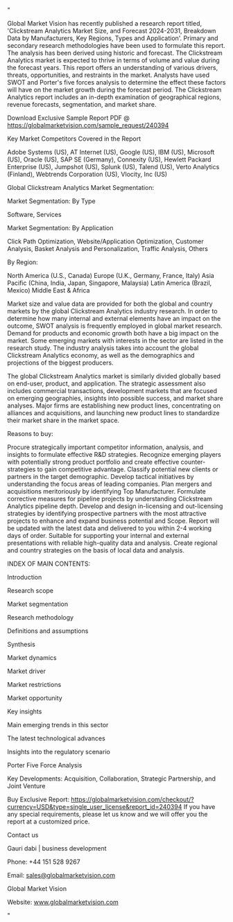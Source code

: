 "

Global Market Vision has recently published a research report titled, 'Clickstream Analytics Market Size, and Forecast 2024-2031, Breakdown Data by Manufacturers, Key Regions, Types and Application'. Primary and secondary research methodologies have been used to formulate this report. The analysis has been derived using historic and forecast. The Clickstream Analytics market is expected to thrive in terms of volume and value during the forecast years. This report offers an understanding of various drivers, threats, opportunities, and restraints in the market. Analysts have used SWOT and Porter's five forces analysis to determine the effect these factors will have on the market growth during the forecast period. The Clickstream Analytics report includes an in-depth examination of geographical regions, revenue forecasts, segmentation, and market share.

Download Exclusive Sample Report PDF @ https://globalmarketvision.com/sample_request/240394

Key Market Competitors Covered in the Report

Adobe Systems (US), AT Internet (US), Google (US), IBM (US), Microsoft (US), Oracle (US), SAP SE (Germany), Connexity (US), Hewlett Packard Enterprise (US), Jumpshot (US), Splunk (US), Talend (US), Verto Analytics (Finland), Webtrends Corporation (US), Vlocity, Inc (US)

Global Clickstream Analytics Market Segmentation:

Market Segmentation: By Type

Software, Services

Market Segmentation: By Application

Click Path Optimization, Website/Application Optimization, Customer Analysis, Basket Analysis and Personalization, Traffic Analysis, Others

By Region:

North America (U.S., Canada)
Europe (U.K., Germany, France, Italy)
Asia Pacific (China, India, Japan, Singapore, Malaysia)
Latin America (Brazil, Mexico)
Middle East & Africa

Market size and value data are provided for both the global and country markets by the global Clickstream Analytics industry research. In order to determine how many internal and external elements have an impact on the outcome, SWOT analysis is frequently employed in global market research. Demand for products and economic growth both have a big impact on the market. Some emerging markets with interests in the sector are listed in the research study. The industry analysis takes into account the global Clickstream Analytics economy, as well as the demographics and projections of the biggest producers.

The global Clickstream Analytics market is similarly divided globally based on end-user, product, and application. The strategic assessment also includes commercial transactions, development markets that are focused on emerging geographies, insights into possible success, and market share analyses. Major firms are establishing new product lines, concentrating on alliances and acquisitions, and launching new product lines to standardize their market share in the market space.

Reasons to buy:

Procure strategically important competitor information, analysis, and insights to formulate effective R&D strategies.
Recognize emerging players with potentially strong product portfolio and create effective counter-strategies to gain competitive advantage.
Classify potential new clients or partners in the target demographic.
Develop tactical initiatives by understanding the focus areas of leading companies.
Plan mergers and acquisitions meritoriously by identifying Top Manufacturer.
Formulate corrective measures for pipeline projects by understanding Clickstream Analytics pipeline depth.
Develop and design in-licensing and out-licensing strategies by identifying prospective partners with the most attractive projects to enhance and expand business potential and Scope.
Report will be updated with the latest data and delivered to you within 2-4 working days of order.
Suitable for supporting your internal and external presentations with reliable high-quality data and analysis.
Create regional and country strategies on the basis of local data and analysis.

INDEX OF MAIN CONTENTS:

Introduction

Research scope

Market segmentation

Research methodology

Definitions and assumptions

Synthesis

Market dynamics

Market driver

Market restrictions

Market opportunity

Key insights

Main emerging trends in this sector

The latest technological advances

Insights into the regulatory scenario

Porter Five Force Analysis

Key Developments: Acquisition, Collaboration, Strategic Partnership, and Joint Venture

Buy Exclusive Report: https://globalmarketvision.com/checkout/?currency=USD&type=single_user_license&report_id=240394
If you have any special requirements, please let us know and we will offer you the report at a customized price.

Contact us

Gauri dabi | business development

Phone: +44 151 528 9267

Email: sales@globalmarketvision.com

Global Market Vision

Website: www.globalmarketvision.com

"
